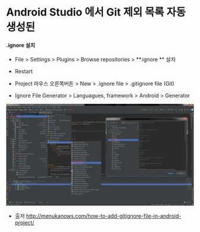 # Android Studio 에서 Git 제외 목록 자동 생성된

#### .ignore 설치

- File > Settings > Plugins > Browse repositories > **.ignore ** 설치

- Restart

- Project 마우스 오른쪽버튼 > New > .ignore file > .gitignore file (Git)

- Ignore File Generator > Languagues, framework > Android > Generator

![](images/git.png)

- 출저 http://menukanows.com/how-to-add-gitignore-file-in-android-project/